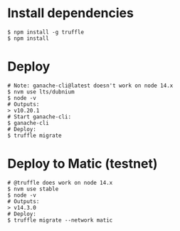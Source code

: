 # Install dependencies
```
$ npm install -g truffle
$ npm install
```

# Deploy
```
# Note: ganache-cli@latest doesn't work on node 14.x 
$ nvm use lts/dubnium 
$ node -v 
# Outputs:
> v10.20.1
# Start ganache-cli:
$ ganache-cli
# Deploy:
$ truffle migrate
```

# Deploy to Matic (testnet)
```
# @truffle does work on node 14.x
$ nvm use stable
$ node -v
# Outputs:
> v14.3.0
# Deploy:
$ truffle migrate --network matic
```

